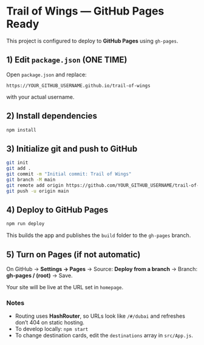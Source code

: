 
# Trail of Wings — GitHub Pages Ready

This project is configured to deploy to **GitHub Pages** using `gh-pages`.

## 1) Edit `package.json` (ONE TIME)
Open `package.json` and replace:
```
https://YOUR_GITHUB_USERNAME.github.io/trail-of-wings
```
with your actual username.

## 2) Install dependencies
```bash
npm install
```

## 3) Initialize git and push to GitHub
```bash
git init
git add .
git commit -m "Initial commit: Trail of Wings"
git branch -M main
git remote add origin https://github.com/YOUR_GITHUB_USERNAME/trail-of-wings.git
git push -u origin main
```

## 4) Deploy to GitHub Pages
```bash
npm run deploy
```
This builds the app and publishes the `build` folder to the `gh-pages` branch.

## 5) Turn on Pages (if not automatic)
On GitHub → **Settings → Pages** → Source: **Deploy from a branch** → Branch: **gh-pages / (root)** → Save.

Your site will be live at the URL set in `homepage`.

### Notes
- Routing uses **HashRouter**, so URLs look like `/#/dubai` and refreshes don’t 404 on static hosting.
- To develop locally: `npm start`
- To change destination cards, edit the `destinations` array in `src/App.js`.
